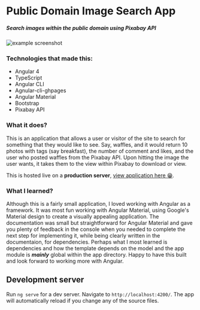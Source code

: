 # Public Domain Image Search App
##### Search images within the public domain using Pixabay API

![example screenshot](https://imgur.com/VYEEz0s)



### Technologies that made this:

 * Angular 4
 * TypeScript
 * Angular CLI
 * Agnular-cli-ghpages
 * Angular Material
 * Bootstrap
 * Pixabay API


### What it does?

This is an application that allows a user or visitor of the site to search for something that they would like to see. Say, waffles, and it would return 10 photos with tags (say breakfast), the number of comment and likes, and the user who posted waffles from the Pixabay API. Upon hitting the image the user wants, it takes them to the view within Pixabay to download or view.

This is hosted live on a **production server**, [view application here :grin:](https://jbuzzanco.github.io/image-search/).


### What I learned?

Although this is a fairly small application, I loved working with Angular as a framework. It was most fun working with Angular Material, using Google's Material design to create a visually appealing application. The documentation was small but straightforward for Angular Material and gave you plenty of feedback in the console when you needed to complete the next step for implementing it, while being clearly written in the documentaion, for dependencies. Perhaps what I most learned is dependencies and how the template depends on the model and the app module is ***mainly*** global within the app directory. Happy to have this built and look forward to working more with Angular.


## Development server

Run `ng serve` for a dev server. Navigate to `http://localhost:4200/`. The app will automatically reload if you change any of the source files.

